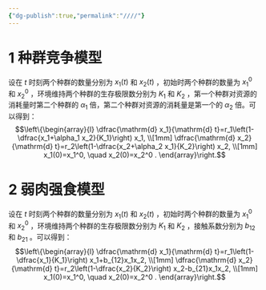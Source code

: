```yaml
---
{"dg-publish":true,"permalink":"////"}
---
```


# 1 种群竞争模型
设在 $t$ 时刻两个种群的数量分别为 $x_1(t)$ 和 $x_2(t)$ ，初始时两个种群的数量为 $x_1^0$ 和 $x_2^0$ ，环境维持两个种群的生存极限数分别为 $K_1$ 和 $K_2$ ，第一个种群对资源的消耗量时第二个种群的 $\alpha_1$ 倍，第二个种群对资源的消耗量是第一个的 $\alpha_2$ 倍。可以得到：$$\left\{\begin{array}{l}
\dfrac{\mathrm{d} x_1}{\mathrm{d} t}=r_1\left(1-\dfrac{x_1+\alpha_1 x_2}{K_1}\right) x_1, \\[1mm]
\dfrac{\mathrm{d} x_2}{\mathrm{d} t}=r_2\left(1-\dfrac{x_2+\alpha_2 x_1}{K_2}\right) x_2, \\[1mm]
x_1(0)=x_1^0, \quad x_2(0)=x_2^0 .
\end{array}\right.$$ 

# 2 弱肉强食模型

设在 $t$ 时刻两个种群的数量分别为 $x_1(t)$ 和 $x_2(t)$ ，初始时两个种群的数量为 $x_1^0$ 和 $x_2^0$ ，环境维持两个种群的生存极限数分别为 $K_1$ 和 $K_2$ ，接触系数分别为 $b_{12}$ 和 $b_{21}$ 。可以得到：$$\left\{\begin{array}{l}
\dfrac{\mathrm{d} x_1}{\mathrm{d} t}=r_1\left(1-\dfrac{x_1}{K_1}\right) x_1+b_{12}x_1x_2, \\[1mm]
\dfrac{\mathrm{d} x_2}{\mathrm{d} t}=r_2\left(1-\dfrac{x_2}{K_2}\right) x_2-b_{21}x_1x_2, \\[1mm]
x_1(0)=x_1^0, \quad x_2(0)=x_2^0 .
\end{array}\right.$$ 